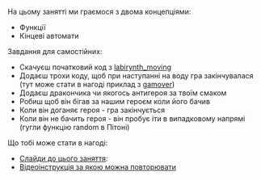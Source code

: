 На цьому занятті ми граємося з двома концепціями:
* Функції
* Кінцеві автомати

Завдання для самостійних:
* Скачуєш початковий код з [labirynth_moving](labirynth_moving)
* Додаєш трохи коду, щоб при наступанні на воду гра закінчувалася (тут може стати в нагоді приклад з [gamover](gamover))
* Додаєш дракончика чи якогось антигероя за твоїм смаком
* Робиш щоб він бігав за нашим героєм коли його бачив
* Коли він доганяє героя - гра закінчується
* Коли він не бачить героя - він пробує іти в випадковому напрямі (гугли функцію random в Пітоні)

Що тобі може стати в нагоді:
* [Слайди до цього заняття](https://docs.google.com/presentation/d/1kpvAUzs87-CNFGwBpPiZws42BDuzjJugcdPsS7kbyFk/edit#slide=id.gcd78bdc42_0_0):
* [Відеоінструкція за якою можна повторювати]()
